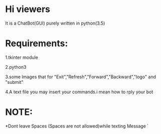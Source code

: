 # Hi viewers
 It is a ChatBot(GUI) purely written in python(3.5)

# Requirements:
1.tkinter module

2.python3

3.some Images that for "Exit","Refresh","Forward","Backward","logo" and  "submit"

4.A text file you may insert your commands.i mean how to rply your bot

# NOTE: 
*Dont leave Spaces (Spaces are not allowed)while texting Message
`
